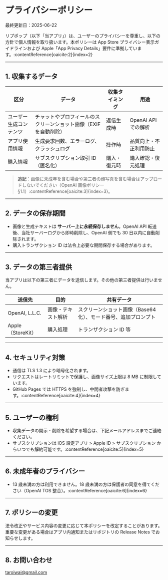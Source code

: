 # プライバシーポリシー

最終更新日：2025-06-22

リプポップ（以下「当アプリ」）は、ユーザーのプライバシーを尊重し、以下の方針で個人情報を取り扱います。本ポリシーは App Store プライバシー表示ガイドラインおよび Apple「App Privacy Details」要件に準拠しています。:contentReference[oaicite:2]{index=2}

---

## 1. 収集するデータ

| 区分 | データ | 収集タイミング | 用途 |
| --- | --- | --- | --- |
| ユーザー生成コンテンツ | チャットやプロフィールのスクリーンショット画像（EXIF を自動削除） | 返信生成時 | OpenAI API での解析 |
| アプリ使用情報 | 生成要求回数、エラーログ、クラッシュログ | 操作時 | 品質向上・不正利用防止 |
| 購入情報 | サブスクリプション取引 ID（匿名化） | 購入・復元時 | 購入確認・復元処理 |

> **追記**：画像に未成年を含む場合や第三者の顔写真を含む場合はアップロードしないでください（OpenAI 画像ポリシー §1.1）:contentReference[oaicite:3]{index=3}。

---

## 2. データの保存期間

- 画像と生成テキストは **サーバー上に永続保存しません**。OpenAI API 転送後、当社サーバーログから即時削除し、OpenAI 側でも 30 日以内に自動削除されます。  
- 購入トランザクション ID は法令上必要な期間保存する場合があります。

---

## 3. データの第三者提供

当アプリは以下の第三者にデータを送信します。その他の第三者提供は行いません。

| 送信先 | 目的 | 共有データ |
| --- | --- | --- |
| OpenAI, L.L.C. | 画像・テキスト解析 | スクリーンショット画像（Base64 化）、モード番号、追加プロンプト |
| Apple（StoreKit） | 購入処理 | トランザクション ID 等 |

---

## 4. セキュリティ対策

- 通信は TLS 1.3 により暗号化されます。  
- リクエストはレートリミットで保護し、画像サイズ上限は 8 MB に制限しています。  
- GitHub Pages では HTTPS を強制し、中間者攻撃を防ぎます。:contentReference[oaicite:4]{index=4}

---

## 5. ユーザーの権利

- 収集データの開示・削除を希望する場合は、下記メールアドレスまでご連絡ください。  
- サブスクリプションは iOS 設定アプリ > Apple ID > サブスクリプション からいつでも解約可能です。:contentReference[oaicite:5]{index=5}

---

## 6. 未成年者のプライバシー

- 13 歳未満の方は利用できません。18 歳未満の方は保護者の同意を得てください（OpenAI TOS 整合）。:contentReference[oaicite:6]{index=6}  

---

## 7. ポリシーの変更

法令改正やサービス内容の変更に応じて本ポリシーを改定することがあります。重要な変更がある場合はアプリ内通知またはリポジトリの Release Notes でお知らせします。

---

## 8. お問い合わせ

taroiwai@gmail.com